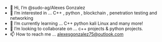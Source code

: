 - 👋 Hi, I’m @sudo-ag/Alexes Gonzalez
- 👀 I’m interested in ... C++ , python , blockchain , penetration testing and networking
- 🌱 I’m currently learning ... C++ python kali Linux and many more!
- 💞️ I’m looking to collaborate on ... c++ projects & python projects.
- 📫 How to reach me ... alexesgonzalez75@outlook.com

<!---
sudo-ag/sudo-ag is a ✨ special ✨ repository because its `README.md` (this file) appears on your GitHub profile.
You can click the Preview link to take a look at your changes.
--->
